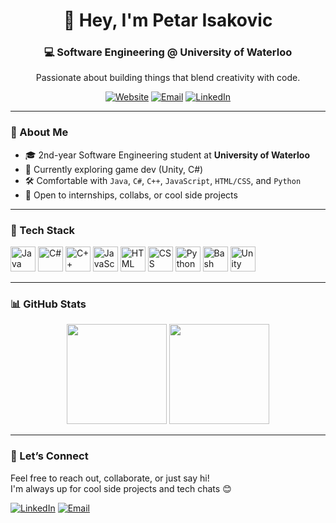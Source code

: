 <!-- GitHub Profile README for Petar Isakovic -->

<div align="center">

# 👋 Hey, I'm Petar Isakovic  
### 💻 Software Engineering @ University of Waterloo  
Passionate about building things that blend creativity with code.

[![Website](https://img.shields.io/badge/Portfolio-petarisakovic.ca-1f425f?style=flat-square&logo=google-chrome)](https://petarisakovic.ca)
[![Email](https://img.shields.io/badge/Email-petar.isakovic@uwaterloo.ca-informational?style=flat-square&logo=gmail)](mailto:petar.isakovic@uwaterloo.ca)
[![LinkedIn](https://img.shields.io/badge/LinkedIn-petar--isakovic-blue?style=flat-square&logo=linkedin)](https://linkedin.com/in/petar-isakovic)

</div>

---

### 🧠 About Me

- 🎓 2nd-year Software Engineering student at **University of Waterloo**  
- 🌱 Currently exploring game dev (Unity, C#)  
- 🛠️ Comfortable with `Java`, `C#`, `C++`, `JavaScript`, `HTML/CSS`, and `Python`  
- 🚀 Open to internships, collabs, or cool side projects  

---

### 🔧 Tech Stack

<p align="left">
  <img src="https://cdn.jsdelivr.net/gh/devicons/devicon/icons/java/java-original.svg" width="40" alt="Java" />
  <img src="https://cdn.jsdelivr.net/gh/devicons/devicon/icons/csharp/csharp-original.svg" width="40" alt="C#" />
  <img src="https://cdn.jsdelivr.net/gh/devicons/devicon/icons/cplusplus/cplusplus-original.svg" width="40" alt="C++" />
  <img src="https://cdn.jsdelivr.net/gh/devicons/devicon/icons/javascript/javascript-original.svg" width="40" alt="JavaScript" />
  <img src="https://cdn.jsdelivr.net/gh/devicons/devicon/icons/html5/html5-original.svg" width="40" alt="HTML" />
  <img src="https://cdn.jsdelivr.net/gh/devicons/devicon/icons/css3/css3-original.svg" width="40" alt="CSS" />
  <img src="https://cdn.jsdelivr.net/gh/devicons/devicon/icons/python/python-original.svg" width="40" alt="Python" />
  <img src="https://cdn.jsdelivr.net/gh/devicons/devicon/icons/bash/bash-original.svg" width="40" alt="Bash" />
  <img src="https://cdn.jsdelivr.net/gh/devicons/devicon/icons/unity/unity-original.svg" width="40" alt="Unity" />
</p>

---

### 📊 GitHub Stats

<p align="center">
  <img src="https://github-readme-stats.vercel.app/api?username=petarisakovic&show_icons=true&theme=tokyonight&hide=stars&hide_title=true" height="160"/>
  <img src="https://github-readme-stats.vercel.app/api/top-langs/?username=petarisakovic&layout=compact&theme=tokyonight" height="160"/>
</p>

---

### 🤝 Let’s Connect

Feel free to reach out, collaborate, or just say hi!  
I'm always up for cool side projects and tech chats 😊

[![LinkedIn](https://img.shields.io/badge/LinkedIn-Connect-blue?style=for-the-badge&logo=linkedin)](https://linkedin.com/in/petar-isakovic)
[![Email](https://img.shields.io/badge/Email-Send%20a%20Message-informational?style=for-the-badge&logo=gmail)](mailto:petar.isakovic@uwaterloo.ca)
